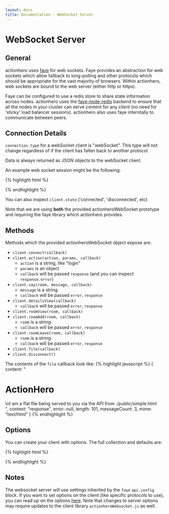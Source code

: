 ```yaml
---
layout: docs
title: Documentation - WebSocket Server
---
```


# WebSocket Server

## General

actionhero uses [faye](http://faye.jcoglan.com/) for web sockets.  Faye provides an abstraction for web sockets which allow fallback to long-polling and other protocols which should be appropriate for the vast majority of browsers. Within actionhero, web sockets are bound to the web server (either http or https).  

Faye can be configured to use a redis store to share state information across nodes.  actionhero uses the [faye-node-redis](https://github.com/faye/faye-redis-node) backend to ensure that all the nodes in your cluster can serve content for any client (no need for 'sticky' load balancer sessions).  actionhero also uses faye interntally to communicate between peers.

## Connection Details

`connection.type` for a webSocket client is "webSocket".  This type will not change regardless of if the client has fallen back to another protocol. 

Data is always returned as JSON objects to the webSocket client.  

An example web socket session might be the following:

{% highlight html %}
<script src="/faye/client.js"></script>
<script src="/public/javascript/actionheroClient.js"></script>

<script>

  client = new actionheroClient;

  client.on('connected',    function(){ console.log('connected!') })
  client.on('disconnected', function(){ console.log('disconnected :(') })
  
  // this will log all messages send the client
  // client.on('message',      function(message){ console.log(message) })

  client.on('alert',        function(message){ alert(message) })
  client.on('api',          function(message){ alert(message) })

  client.on('welcome',      function(message){ appendMessage(message); })
  client.on('say',          function(message){ appendMessage(message); })

  client.connect(function(err, details){
    if(err != null){
      console.log(err);
    }else{
      client.roomChange("defaultRoom");
      client.action('someAction', {key: 'k', value: 'v', function(error data){
        // do stuff
      });
    }
  });

</script>
{% endhighlight %}

You can also inspect `client.state` ('connected', 'disconnected', etc)

Note that we are using **both** the provided actionheroWebSocket prototype and requiring the faye library which actionhero provides.

## Methods

Methods which the provided actionheroWebSocket object expose are:

- `client.connect(callback)`
- `client.action(action, params, callback)`
  - `action` is a string, like "login"
  - `params` is an object
  - `callback` will be passed `response` (and you can inspect `response.error`)
- `client.say(room, message, callback)`
  - `message` is a string
  - `callback` will be passed `error`, `response`
- `client.detailsView(callback)`
  - `callback` will be passed `error`, `response` 
- `client.roomView(room, callback)`
- `client.roomAdd(room, callback)`
  - `room` is a string
  - `callback` will be passed `error`, `response`
- `client.roomLeave(room, callback)`
  - `room` is a string
  - `callback` will be passed `error`, `response`
- `client.file(callback)`
- `client.disconnect()`

The contents of the `file` callback look like:
{% highlight javascript %}
{
  content: "<h1>ActionHero</h1>\nI am a flat file being served to you via the API from ./public/simple.html<br />",
  context: "response",
  error: null,
  length: 101,
  messageCount: 3,
  mime: "text/html"
}
{% endhighlight %}

## Options

You can create your client with options.  The full collection and defaults are:

{% highlight html %}
<script src="/faye/client.js"></script>
<script src="/public/javascript/actionheroClient.js"></script>

<script>
  var options = {
    host:            window.location.origin,
    fayePath:        '/faye',
    apiPath:         '/api',
    setupChannel:    '/client/websocket/_incoming/' + this.randomString(),
    channelPrefix:   '/client/websocket/connection/',
    connectionDelay:  200,
    timeout:          60 * 1000,
    retry:            10
  }

  client = new actionheroClient(options)

</script>
{% endhighlight %}

## Notes

The websocket server will use settings inherited by the `faye` `api.config` block.  If you want to set options on the client (like specific protocols to use), you can read up on the options [here](http://faye.jcoglan.com/browser.html).  Note that changes to server options may require updates to the client library `actionheroWebsocket.js` as well.

